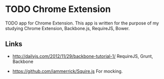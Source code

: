 # TODO Chrome Extension

TODO app for Chrome Extension.
This app is written for the purpose of my studying
Chrome Extension, Backbone.js, RequireJS, Bower.

## Links

* http://dailyjs.com/2012/11/29/backbone-tutorial-1/
RequireJS, Grunt, Backbone

* https://github.com/iammerrick/Squire.js
For mocking.

